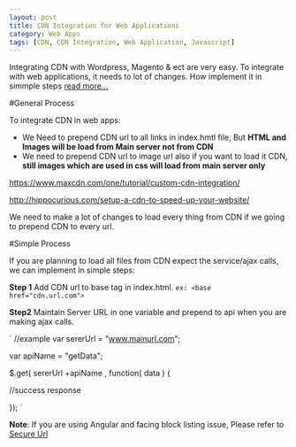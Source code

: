```yaml
---
layout: post
title: CDN Integration for Web Applications
category: Web Apps
tags: [CDN, CDN Integration, Web Application, Javascript]
---
```

Integrating CDN with Wordpress, Magento & ect are very easy. To integrate with web applications, it needs to lot of changes. How implement it in simmple steps [read more...](http://jstify.github.io/web%20apps/2016/11/01/cdn-integration.html)

#General Process

To integrate CDN in web apps:
* We Need to prepend CDN url to all links in index.hmtl file, But **HTML and Images will be load from Main server not from CDN**
* We need to prepend CDN url to image url also if you want to load it CDN, **still images which are used in css will load from main server only**

https://www.maxcdn.com/one/tutorial/custom-cdn-integration/

http://hippocurious.com/setup-a-cdn-to-speed-up-your-website/


We need to make a lot of changes to load every thing from CDN if we going to prepend CDN to every url. 



#Simple Process

If you are planning to load all files from CDN expect the service/ajax calls, we can implement in simple steps:


**Step 1**
Add CDN url to base tag in index.html. `ex: <base  href="cdn.url.com">`


**Step2**
Maintain Server URL in one variable and prepend to api when you are making ajax calls.

`
//example 
var sererUrl = "www.mainurl.com";

var apiName = "getData";

$.get( sererUrl +apiName , function( data ) {

//success response

});
`

**Note**: If you are using Angular and facing block listing issue, Please refer to [Secure Url](https://docs.angularjs.org/api/ng/provider/$sceDelegateProvider)
